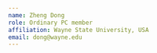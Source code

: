 ```yaml
---
name: Zheng Dong 
role: Ordinary PC member
affiliation: Wayne State University, USA
email: dong@wayne.edu 
---
```

